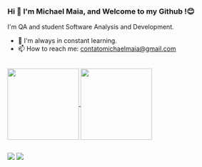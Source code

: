 ### Hi 👋 I'm Michael Maia, and Welcome to my Github !😊

I'm QA and student Software Analysis and Development.

- 🌱 I'm always in constant learning.
- 📫 How to reach me: contatomichaelmaia@gmail.com

##
<div> 
    <a href="https://github.com/qamichaelmaia">
      <img height=160 align="center" src="https://github-readme-stats.vercel.app/api?username=qamichaelmaia&show_icons=true&theme=dark" />
    </a>
    <a href="https://github.com/qamichaelmaia/convoychat">
      <img height=160 align="center" src="https://github-readme-stats.vercel.app/api/top-langs?username=qamichaelmaia&layout=compact&langs_count=8&card_width=320&theme=dark" />
    </a>
</div>

##

<div>
  <a href= "mailto: contatomichaelmaia@gmail.com"><img src="https://img.shields.io/badge/Gmail-D14836?style=for-the-badge&logo=gmail&logoColor=white"></a>
  <a href= "https://www.linkedin.com/in/qamichael/" target = _blank><img src="https://img.shields.io/badge/LinkedIn-0077B5?style=for-the-badge&logo=linkedin&logoColor=white target = _blank "></a>
</div>


